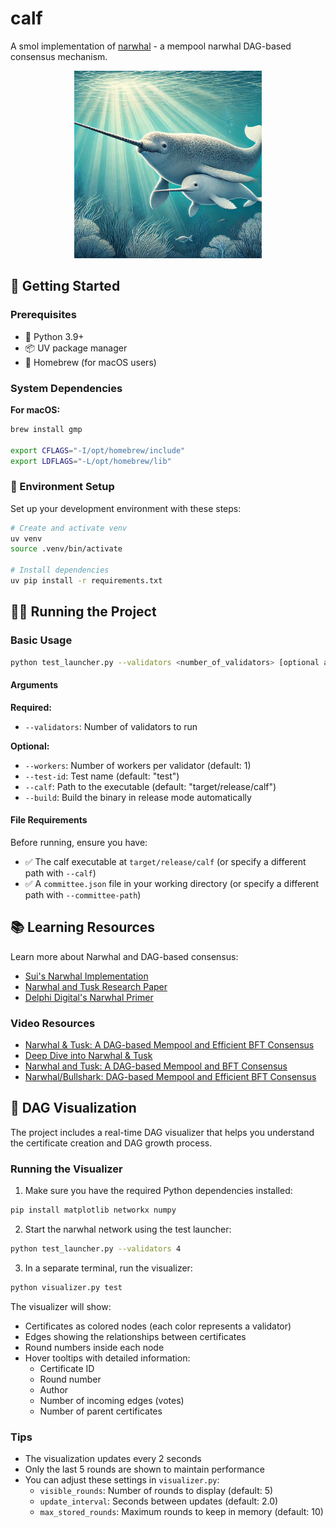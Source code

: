 # calf

A smol implementation of [narwhal](https://arxiv.org/pdf/2105.11827) - a mempool narwhal DAG-based consensus mechanism.

<p align="center">
  <img src="./assets/calf.png" alt="calf logo" width="300"/>
</p>

## 🚀 Getting Started

### Prerequisites

- 🐍 Python 3.9+
- 📦 UV package manager
- 🍺 Homebrew (for macOS users)

### System Dependencies

**For macOS:**

```bash
brew install gmp

export CFLAGS="-I/opt/homebrew/include"
export LDFLAGS="-L/opt/homebrew/lib"
```

### 🔧 Environment Setup

Set up your development environment with these steps:

```bash
# Create and activate venv
uv venv
source .venv/bin/activate

# Install dependencies
uv pip install -r requirements.txt
```

## 🏃‍♂️ Running the Project

### Basic Usage

```bash
python test_launcher.py --validators <number_of_validators> [optional arguments]
```

#### Arguments

**Required:**

- `--validators`: Number of validators to run

**Optional:**

- `--workers`: Number of workers per validator (default: 1)
- `--test-id`: Test name (default: "test")
- `--calf`: Path to the executable (default: "target/release/calf")
- `--build`: Build the binary in release mode automatically

#### File Requirements

Before running, ensure you have:

- ✅ The calf executable at `target/release/calf` (or specify a different path with `--calf`)
- ✅ A `committee.json` file in your working directory (or specify a different path with `--committee-path`)

## 📚 Learning Resources

Learn more about Narwhal and DAG-based consensus:

- [Sui's Narwhal Implementation](https://github.com/MystenLabs/sui/tree/main/narwhal)
- [Narwhal and Tusk Research Paper](https://arxiv.org/pdf/2105.11827)
- [Delphi Digital's Narwhal Primer](https://members.delphidigital.io/feed/a-primer-on-narwhal)

### Video Resources

- [Narwhal & Tusk: A DAG-based Mempool and Efficient BFT Consensus](https://www.youtube.com/watch?v=xKDDuPrYUag)
- [Deep Dive into Narwhal & Tusk](https://www.youtube.com/watch?v=K5ph4-7vvHk)
- [Narwhal and Tusk: A DAG-based Mempool and BFT Consensus](https://www.youtube.com/watch?v=NGOXVSFzYdI&t=2018s)
- [Narwhal/Bullshark: DAG-based Mempool and Efficient BFT Consensus](https://www.youtube.com/watch?v=v7h2rXNtrV0)

## 🎨 DAG Visualization

The project includes a real-time DAG visualizer that helps you understand the certificate creation and DAG growth process.

### Running the Visualizer

1. Make sure you have the required Python dependencies installed:
```bash
pip install matplotlib networkx numpy
```

2. Start the narwhal network using the test launcher:
```bash
python test_launcher.py --validators 4
```

3. In a separate terminal, run the visualizer:
```bash
python visualizer.py test
```

The visualizer will show:
- Certificates as colored nodes (each color represents a validator)
- Edges showing the relationships between certificates
- Round numbers inside each node
- Hover tooltips with detailed information:
  - Certificate ID
  - Round number
  - Author
  - Number of incoming edges (votes)
  - Number of parent certificates

### Tips
- The visualization updates every 2 seconds
- Only the last 5 rounds are shown to maintain performance
- You can adjust these settings in `visualizer.py`:
  - `visible_rounds`: Number of rounds to display (default: 5)
  - `update_interval`: Seconds between updates (default: 2.0)
  - `max_stored_rounds`: Maximum rounds to keep in memory (default: 10)
